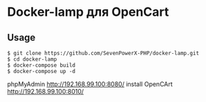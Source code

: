 # Docker-lamp для OpenCart

## Usage
```
$ git clone https://github.com/SevenPowerX-PHP/docker-lamp.git
$ cd docker-lamp
$ docker-compose build
$ docker-compose up -d
```
phpMyAdmin http://192.168.99.100:8080/
install OpenCArt http://192.168.99.100:8010/
